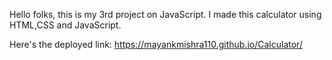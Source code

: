 Hello folks, this is my 3rd project on JavaScript.
I made this calculator using HTML,CSS and JavaScript.

Here's the deployed link: https://mayankmishra110.github.io/Calculator/
